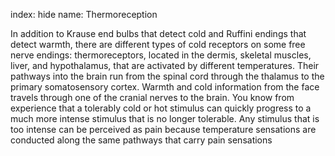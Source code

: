 index: hide
name: Thermoreception

In addition to Krause end bulbs that detect cold and Ruffini endings that detect warmth, there are different types of cold receptors on some free nerve endings: thermoreceptors, located in the dermis, skeletal muscles, liver, and hypothalamus, that are activated by different temperatures. Their pathways into the brain run from the spinal cord through the thalamus to the primary somatosensory cortex. Warmth and cold information from the face travels through one of the cranial nerves to the brain. You know from experience that a tolerably cold or hot stimulus can quickly progress to a much more intense stimulus that is no longer tolerable. Any stimulus that is too intense can be perceived as pain because temperature sensations are conducted along the same pathways that carry pain sensations
